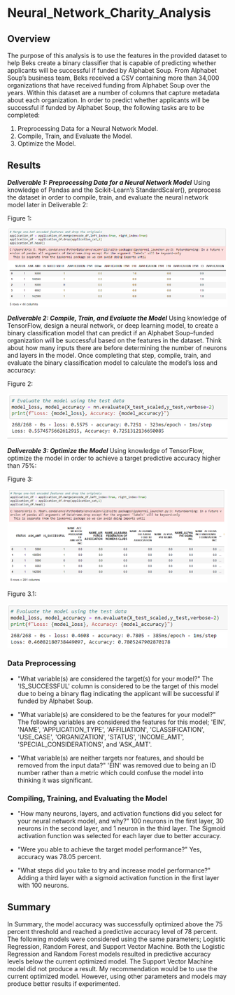 # Neural_Network_Charity_Analysis

## Overview

The purpose of this analysis is to use the features in the provided dataset to help Beks create a binary classifier that is capable of predicting whether applicants will be successful if funded by Alphabet Soup. From Alphabet Soup’s business team, Beks received a CSV containing more than 34,000 organizations that have received funding from Alphabet Soup over the years. Within this dataset are a number of columns that capture metadata about each organization. In order to predict whether applicants will be successful if funded by Alphabet Soup, the following tasks are to be completed: 

1. Preprocessing Data for a Neural Network Model.
2. Compile, Train, and Evaluate the Model.
3. Optimize the Model.


## Results


***Deliverable 1: Preprocessing Data for a Neural Network Model***
Using knowledge of Pandas and the Scikit-Learn’s StandardScaler(), preprocess the dataset in order to compile, train, and evaluate the neural network model later in Deliverable 2:

Figure 1:

![Image1](https://raw.githubusercontent.com/krismbah/Neural_Network_Charity_Analysis/main/D1.png)



***Deliverable 2: Compile, Train, and Evaluate the Model***
Using knowledge of TensorFlow, design a neural network, or deep learning model, to create a binary classification model that can predict if an Alphabet Soup–funded organization will be successful based on the features in the dataset. Think about how many inputs there are before determining the number of neurons and layers in the model. Once completing that step, compile, train, and evaluate the binary classification model to calculate the model’s loss and accuracy:

Figure 2:

![Image2](https://raw.githubusercontent.com/krismbah/Neural_Network_Charity_Analysis/main/D2.png)



***Deliverable 3: Optimize the Model***
Using knowledge of TensorFlow, optimize the model in order to achieve a target predictive accuracy higher than 75%:

Figure 3:

![Image3](https://raw.githubusercontent.com/krismbah/Neural_Network_Charity_Analysis/main/D3.png)


Figure 3.1:

![Image3.1](https://raw.githubusercontent.com/krismbah/Neural_Network_Charity_Analysis/main/D3.1.png)



### Data Preprocessing 
* "What variable(s) are considered the target(s) for your model?" The 'IS_SUCCESSFUL' column is considered to be the target of this model due to being a binary flag indicating the applicant will be successful if funded by Alphabet Soup.


* "What variable(s) are considered to be the features for your model?" The following variables are considered the features for this model; 'EIN', 'NAME', 'APPLICATION_TYPE', 'AFFILIATION', 'CLASSIFICATION', 'USE_CASE', 'ORGANIZATION', 'STATUS', 'INCOME_AMT', 'SPECIAL_CONSIDERATIONS', and 'ASK_AMT'.



* "What variable(s) are neither targets nor features, and should be removed from the input data?" 'EIN' was removed due to being an ID number rather than a metric which could confuse the model into thinking it was significant.


### Compiling, Training, and Evaluating the Model
* "How many neurons, layers, and activation functions did you select for your neural network model, and why?" 100 neurons in the first layer, 30 neurons in the second layer, and 1 neuron in the third layer. The Sigmoid activation function was selected for each layer due to better accuracy.


* "Were you able to achieve the target model performance?" Yes, accuracy was 78.05 percent.


* "What steps did you take to try and increase model performance?" Adding a third layer with a sigmoid activation function in the first layer with 100 neurons.



## Summary


In Summary, the model accuracy was successfully optimized above the 75 percent threshold and reached a predictive accuracy level of 78 percent. The following models were considered using the same parameters; Logistic Regression, Random Forest, and Support Vector Machine. Both the Logistic Regression and Random Forest models resulted in predictive accuracy levels below the current optimized model. The Support Vector Machine model did not produce a result. My recommendation would be to use the current optimized model. However, using other parameters and models may produce better results if experimented.
